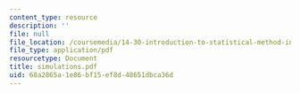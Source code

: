 ```yaml
---
content_type: resource
description: ''
file: null
file_location: /coursemedia/14-30-introduction-to-statistical-method-in-economics-spring-2006/68a2865a1e86bf15ef8d48651dbca36d_simulations.pdf
file_type: application/pdf
resourcetype: Document
title: simulations.pdf
uid: 68a2865a-1e86-bf15-ef8d-48651dbca36d
---
```

